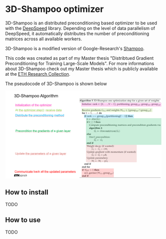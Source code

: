 # 3D-Shampoo optimizer

3D-Shampoo is an distributed preconditioning based optimizer
to be used with the [DeepSpeed](https://github.com/microsoft/DeepSpeed) library.
Depending on the level of data parallelism of DeepSpeed, it automatically distributes the number of
preconditioning matrices across all available workers.

3D-Shampoo is a modified version of Google-Research's [Shampoo](https://github.com/noabauma/google-research/tree/master/scalable_shampoo/pytorch).

This code was created as part of my Master thesis "Distribtued Gradient Preconditioning for Training Large-Scale Models".
For more informations about 3D-Shampoo check out my Master thesis which is publicly available at the [ETH Research Collection](https://www.research-collection.ethz.ch/handle/20.500.11850/615331).

The pseudocode of 3D-Shampoo is shown below

![image info](./3d-shampoo_pseudocode.png)

## How to install

TODO

## How to use

TODO
